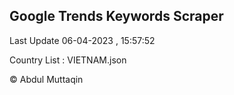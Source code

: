 

## Google Trends Keywords Scraper 
 
Last Update 06-04-2023 , 15:57:52

Country List :
VIETNAM.json



© Abdul Muttaqin 
